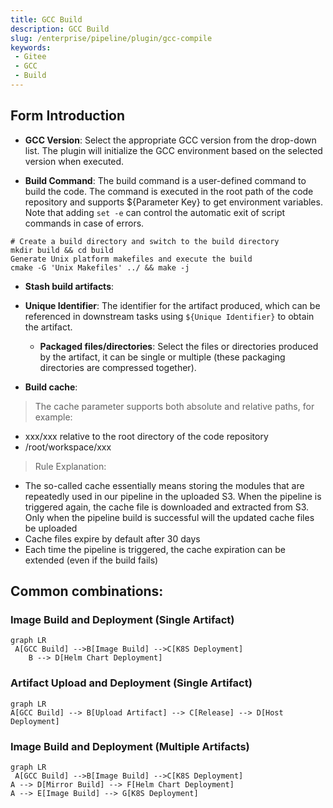 ```yaml
---
title: GCC Build
description: GCC Build
slug: /enterprise/pipeline/plugin/gcc-compile
keywords:
 - Gitee
 - GCC
 - Build
---
```


## Form Introduction

- **GCC Version**: Select the appropriate GCC version from the drop-down list. The plugin will initialize the GCC environment based on the selected version when executed.

- **Build Command**: The build command is a user-defined command to build the code. The command is executed in the root path of the code repository and supports ${Parameter Key} to get environment variables. Note that adding `set -e` can control the automatic exit of script commands in case of errors.

```shell
# Create a build directory and switch to the build directory
mkdir build && cd build 
Generate Unix platform makefiles and execute the build
cmake -G 'Unix Makefiles' ../ && make -j
```

- **Stash build artifacts**:
- **Unique Identifier**: The identifier for the artifact produced, which can be referenced in downstream tasks using `${Unique Identifier}` to obtain the artifact.
    - **Packaged files/directories**: Select the files or directories produced by the artifact, it can be single or multiple (these packaging directories are compressed together).
    
- **Build cache**:

> The cache parameter supports both absolute and relative paths, for example:

- xxx/xxx relative to the root directory of the code repository
- /root/workspace/xxx

> Rule Explanation:

- The so-called cache essentially means storing the modules that are repeatedly used in our pipeline in the uploaded S3. When the pipeline is triggered again, the cache file is downloaded and extracted from S3.
Only when the pipeline build is successful will the updated cache files be uploaded
- Cache files expire by default after 30 days
- Each time the pipeline is triggered, the cache expiration can be extended (even if the build fails)

## Common combinations:

### Image Build and Deployment (Single Artifact)

```mermaid
graph LR
 A[GCC Build] -->B[Image Build] -->C[K8S Deployment]
    B --> D[Helm Chart Deployment]
```

### Artifact Upload and Deployment (Single Artifact)

```mermaid
graph LR
A[GCC Build] --> B[Upload Artifact] --> C[Release] --> D[Host Deployment]
```

### Image Build and Deployment (Multiple Artifacts)

```mermaid
graph LR
 A[GCC Build] -->B[Image Build] -->C[K8S Deployment]
A --> D[Mirror Build] --> F[Helm Chart Deployment]
A --> E[Image Build] --> G[K8S Deployment]
```
